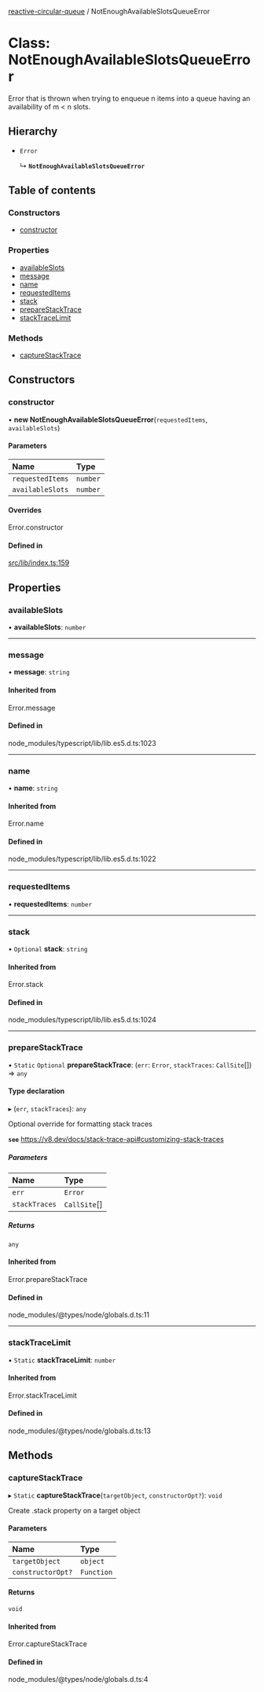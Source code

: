 [reactive-circular-queue](../README.md) / NotEnoughAvailableSlotsQueueError

# Class: NotEnoughAvailableSlotsQueueError

Error that is thrown when trying to enqueue n items into a queue having an availability of m < n slots.

## Hierarchy

- `Error`

  ↳ **`NotEnoughAvailableSlotsQueueError`**

## Table of contents

### Constructors

- [constructor](NotEnoughAvailableSlotsQueueError.md#constructor)

### Properties

- [availableSlots](NotEnoughAvailableSlotsQueueError.md#availableslots)
- [message](NotEnoughAvailableSlotsQueueError.md#message)
- [name](NotEnoughAvailableSlotsQueueError.md#name)
- [requestedItems](NotEnoughAvailableSlotsQueueError.md#requesteditems)
- [stack](NotEnoughAvailableSlotsQueueError.md#stack)
- [prepareStackTrace](NotEnoughAvailableSlotsQueueError.md#preparestacktrace)
- [stackTraceLimit](NotEnoughAvailableSlotsQueueError.md#stacktracelimit)

### Methods

- [captureStackTrace](NotEnoughAvailableSlotsQueueError.md#capturestacktrace)

## Constructors

### constructor

• **new NotEnoughAvailableSlotsQueueError**(`requestedItems`, `availableSlots`)

#### Parameters

| Name | Type |
| :------ | :------ |
| `requestedItems` | `number` |
| `availableSlots` | `number` |

#### Overrides

Error.constructor

#### Defined in

[src/lib/index.ts:159](https://github.com/cdellacqua/reactive-circular-queue.js/blob/main/src/lib/index.ts#L159)

## Properties

### availableSlots

• **availableSlots**: `number`

___

### message

• **message**: `string`

#### Inherited from

Error.message

#### Defined in

node_modules/typescript/lib/lib.es5.d.ts:1023

___

### name

• **name**: `string`

#### Inherited from

Error.name

#### Defined in

node_modules/typescript/lib/lib.es5.d.ts:1022

___

### requestedItems

• **requestedItems**: `number`

___

### stack

• `Optional` **stack**: `string`

#### Inherited from

Error.stack

#### Defined in

node_modules/typescript/lib/lib.es5.d.ts:1024

___

### prepareStackTrace

▪ `Static` `Optional` **prepareStackTrace**: (`err`: `Error`, `stackTraces`: `CallSite`[]) => `any`

#### Type declaration

▸ (`err`, `stackTraces`): `any`

Optional override for formatting stack traces

**`see`** https://v8.dev/docs/stack-trace-api#customizing-stack-traces

##### Parameters

| Name | Type |
| :------ | :------ |
| `err` | `Error` |
| `stackTraces` | `CallSite`[] |

##### Returns

`any`

#### Inherited from

Error.prepareStackTrace

#### Defined in

node_modules/@types/node/globals.d.ts:11

___

### stackTraceLimit

▪ `Static` **stackTraceLimit**: `number`

#### Inherited from

Error.stackTraceLimit

#### Defined in

node_modules/@types/node/globals.d.ts:13

## Methods

### captureStackTrace

▸ `Static` **captureStackTrace**(`targetObject`, `constructorOpt?`): `void`

Create .stack property on a target object

#### Parameters

| Name | Type |
| :------ | :------ |
| `targetObject` | `object` |
| `constructorOpt?` | `Function` |

#### Returns

`void`

#### Inherited from

Error.captureStackTrace

#### Defined in

node_modules/@types/node/globals.d.ts:4
